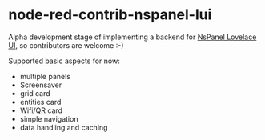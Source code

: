 # node-red-contrib-nspanel-lui

Alpha development stage of implementing a backend for [NsPanel Lovelace UI](https://docs.nspanel.pky.eu/),
so contributors are welcome :-)

Supported basic aspects for now:
+ multiple panels
+ Screensaver
+ grid card
+ entities card
+ Wifi/QR card
+ simple navigation
+ data handling and caching
